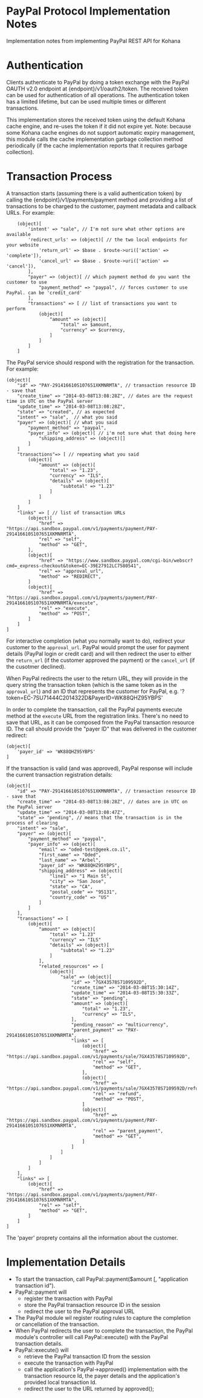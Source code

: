 PayPal Protocol Implementation Notes
====================================

Implementation notes from implementing PayPal REST API for Kohana

# Authentication

Clients authenticate to PayPal by doing a token exchange with the PayPal OAUTH v2.0 endpoint at 
{endpoint}/v1/oauth2/token. The received token can be used for authentication of all operations. The
authentication token has a limited lifetime, but can be used multiple times or different transactions. 

This implementation stores the received token using the default Kohana cache engine, and re-uses the
token if it did not expire yet. Note: because some Kohana cache engines do not support automatic
expiry management, this module calls the cache implementation garbage collection method periodically
(if the cache implementation reports that it requires garbage collection).

# Transaction Process

A transaction starts (assuming there is a valid authentication token) by calling the 
{endpoint}/v1/payments/payment method and providing a list of transactions to be charged to the 
customer, payment metadata and callback URLs. For example:

		(object)[
			'intent' => "sale", // I'm not sure what other options are available
			'redirect_urls' => (object)[ // the two local endpoints for your website
				'return_url' => $base . $route->uri(['action' => 'complete']),
				'cancel_url' => $base . $route->uri(['action' => 'cancel']),
			],
			"payer" => (object)[ // which payment method do you want the customer to use
    			"payment_method" => "paypal", // forces customer to use PayPal. can be 'credit_card'
    		],
    		"transactions" => [ // list of transactions you want to perform
    			(object)[
    				"amount" => (object)[
        				"total" => $amount,
        				"currency" => $currency,
        			]
        		]
        	]
        ]
 
The PayPal service should respond with the registration for the transaction. For example:

	(object)[
    	"id" => "PAY-291416610S107651XKMNRMTA", // transaction resource ID - save that
    	"create_time" => "2014-03-08T13:08:28Z", // dates are the request time in UTC on the PayPal server
    	"update_time" => "2014-03-08T13:08:28Z",
    	"state" => "created", // as expected
    	"intent" => "sale",  // what you said
    	"payer" => (object)[ // what you said
			"payment_method" => "paypal",
			"payer_info" => (object)[ // i'm not sure what that doing here
				"shipping_address" => (object)[]
			]
		]
		"transactions"=> [ // repeating what you said
			(object)[
				"amount" => (object)[
					"total" => "1.23",
					"currency" => "ILS",
					"details" => (object)[
						"subtotal" => "1.23"
					]
				]
			]
		]
		"links" => [ // list of transaction URLs
			(object)[
				"href" => "https://api.sandbox.paypal.com/v1/payments/payment/PAY-291416610S107651XKMNRMTA",
				"rel" => "self",
				"method" => "GET",
			],
			(object)[
      			"href" => "https://www.sandbox.paypal.com/cgi-bin/webscr?cmd=_express-checkout&token=EC-39E27912LC7580541",
      			"rel" => "approval_url",
      			"method" => "REDIRECT",
      		]
      		(object)[
      			"href" => "https://api.sandbox.paypal.com/v1/payments/payment/PAY-291416610S107651XKMNRMTA/execute",
      			"rel" => "execute",
      			"method" => "POST",
      		]
      	]
	]

For interactive completion (what you normally want to do), redirect your customer to the `approval_url`.
PayPal would prompt the user for payment details (PayPal login or credit card) and will then redirect
the user to either the `return_url` (if the customer approved the payment) or the `cancel_url` (if the
cusotmer declined).

When PayPal redirects the user to the return URL, they will provide in the query string the
transaction token (which is the same token as in the `approval_url`) and an ID that represents the
customer for PayPal, e.g. '?token=EC-7SU71444C2014322D&PayerID=WK88QHZ95YBPS'

In order to complete the transaction, call the PayPal payments execute method at the `execute` URL
from the registration links. There's no need to save that URL, as it can be composed from the
PayPal transaction resource ID. The call should provide the "payer ID" that was delivered in
the customer redirect:

	(object)[
		'payer_id' => 'WK88QHZ95YBPS'
	]

If the transaction is valid (and was approved), PayPal response will include the current transaction
registration details:

	(object)[
		"id" => "PAY-291416610S107651XKMNRMTA", // transaction resource ID - save that
    	"create_time" => "2014-03-08T13:08:28Z", // dates are in UTC on the PayPal server
    	"update_time" => "2014-03-08T13:08:47Z",
    	"state" => "pending", // means that the transaction is in the process of clearing
  		"intent" => "sale",
  		"payer" => (object)[
    		"payment_method" => "paypal",
    		"payer_info" => (object)[
    			"email" => "oded-test@geek.co.il",
    			"first_name" => "Oded",
    			"last_name" => "Arbel",
    			"payer_id" => "WK88QHZ95YBPS",
    			"shipping_address" => (object)[
    				"line1" => "1 Main St",
    				"city" => "San Jose",
    				"state" => "CA",
    				"postal_code" => "95131",
        			"country_code" => "US"
        		]
        	]
        ],
        "transactions" => [
        	(object)[
        		"amount" => (object)[
        			"total" => "1.23"
        			"currency" => "ILS"
        			"details" => (object)[
        				"subtotal" => "1.23"
        			]
        		],
        		"related_resources" => [
        			(object)[
        				"sale" => (object)[
        					"id" => "7GX43578S7109592D",
        					"create_time" => "2014-03-08T15:30:14Z",
        					"update_time" => "2014-03-08T15:30:33Z",
        					"state" => "pending",
        					"amount" => (object)[
        						"total" => "1.23",
        						"currency" => "ILS",
        					],
        					"pending_reason" => "multicurrency",
        					"parent_payment" => "PAY-291416610S107651XKMNRMTA",
        					"links" => [
        						(object)[
        							"href" => "https://api.sandbox.paypal.com/v1/payments/sale/7GX43578S7109592D",
        							"rel" => "self",
        							"method" => "GET",
        						],
        						(object)[
        							"href" => "https://api.sandbox.paypal.com/v1/payments/sale/7GX43578S7109592D/refund",
        							"rel" => "refund",
        							"method" => "POST",
        						]
        						(object)[
        							"href" => "https://api.sandbox.paypal.com/v1/payments/payment/PAY-291416610S107651XKMNRMTA",
        							"rel" => "parent_payment",
        							"method" => "GET",
        						]
        					]
        				]
        			]
        		]
        	]
        ],
        "links" => [
        	(object)[
        		"href" => "https://api.sandbox.paypal.com/v1/payments/payment/PAY-291416610S107651XKMNRMTA",
        		"rel" => "self",
        		"method" => "GET",
        	]
        ]
    ]

The 'payer' proprety contains all the information about the customer.

# Implementation Details

* To start the transaction, call PayPal::payment($amount [, "application transaction id"). 
* PayPal::payment will 
  * register the transaction with PayPal
  * store the PayPal transaction resource ID in the session
  * redirect the user to the PayPal approval URL
* The PayPal module wil register routing rules to capture the completion or cancellation of the
transaction.
* When PayPal redirects the user to complete the transaction, the PayPal module's controller will
call PayPal::execute() with the PayPal transaction details.
* PayPal::execute() will
	* retrieve the PayPal transaction ID from the session
	* execute the transaction with PayPal
	* call the application's PayPal->approved() implementation with the transaction resource Id,
	the payer details and the application's provided local transaction Id.
	* redirect the user to the URL returned by approved();

